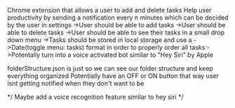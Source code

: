 Chrome extension that allows a user to add and delete tasks
Help user productivity by sending a notification every n minutes which can be decided by the user in settings
->User should be able to add tasks
->User should be able to delete tasks
->User should be able to see their tasks in a small drop down menu
->Tasks should be stored in local storage and use a ->Date(toggle menu: tasks) format in order to properly order all tasks
->Potentally turn into a voice activated bot similar to "Hey Siri" by Apple


folderStructure.json is just so we can see our folder structure and keep everything organized
Potentially have an OFF or ON button that way user isnt getting notified when they don't want to be

*/
Maybe add a voice recognition feature similar to hey siri
*/

